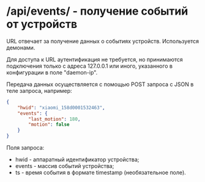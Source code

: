 # /api/events/ - получение событий от устройств

URL отвечает за получение данных о событиях устройств. Используется демонами.

Для доступа к URL аутентификация не требуется, но принимаются подключения только с адреса 127.0.0.1 или иного, указанного в конфигурации в поле "daemon-ip".

Передача данных осуществляется с помощью POST запроса с JSON в теле запроса, например:
```json
{
    "hwid": "xiaomi_158d0001532463",
    "events": {
        "last_motion": 180,
        "motion": false
    }
}
```
Поля запроса:

- hwid - аппаратный идентификатор устройства;
- events - массив событий устройства;
- ts - время события в формате timestamp (необязательное поле).